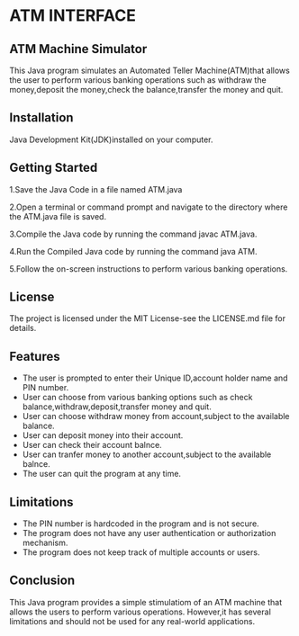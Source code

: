 
# ATM INTERFACE
## ATM Machine Simulator

This Java program simulates an Automated Teller Machine(ATM)that allows the user to perform various banking operations such as withdraw the money,deposit the money,check the balance,transfer the money and quit.


## Installation

Java Development Kit(JDK)installed on your computer.    
## Getting Started
1.Save the Java Code in a file named ATM.java

2.Open a terminal or command prompt and navigate to the directory where the ATM.java file is saved.

3.Compile the Java code by running the command javac ATM.java.

4.Run the Compiled Java code by running the command java ATM.

5.Follow the on-screen instructions to perform various banking operations.







## License

The project is licensed under the MIT License-see the LICENSE.md file for details.

## Features

- The user is prompted to enter their Unique ID,account holder name and PIN number.
- User can choose from various banking options such as check balance,withdraw,deposit,transfer money and quit.
- User can choose withdraw money from account,subject to the available balance.
- User can deposit money into their account.
- User can check their account balnce.
- User can tranfer money to another account,subject to the available balnce.
- The user can quit the program at any time.


## Limitations
* The PIN number is hardcoded in the program and is not secure.
* The program does not have any user authentication or authorization mechanism.
* The program does not keep track of multiple accounts or users.






## Conclusion
This Java program provides a simple stimulatiom of an ATM machine that allows the users to perform various operations.
However,it has several limitations and should not be used for any real-world applications.


